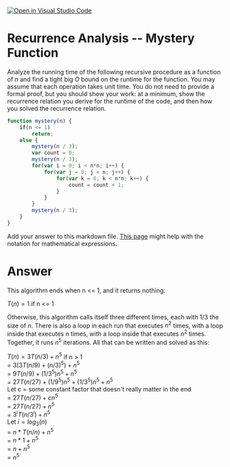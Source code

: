 [![Open in Visual Studio Code](https://classroom.github.com/assets/open-in-vscode-718a45dd9cf7e7f842a935f5ebbe5719a5e09af4491e668f4dbf3b35d5cca122.svg)](https://classroom.github.com/online_ide?assignment_repo_id=11730512&assignment_repo_type=AssignmentRepo)
# Recurrence Analysis -- Mystery Function

Analyze the running time of the following recursive procedure as a function of
$n$ and find a tight big $O$ bound on the runtime for the function. You may
assume that each operation takes unit time. You do not need to provide a formal
proof, but you should show your work: at a minimum, show the recurrence relation
you derive for the runtime of the code, and then how you solved the recurrence
relation.

```javascript
function mystery(n) {
    if(n <= 1)
        return;
    else {
        mystery(n / 3);
        var count = 0;
        mystery(n / 3);
        for(var i = 0; i < n*n; i++) {
            for(var j = 0; j < n; j++) {
                for(var k = 0; k < n*n; k++) {
                    count = count + 1;
                }
            }
        }
        mystery(n / 3);
    }
}
```

Add your answer to this markdown file. [This
page](https://docs.github.com/en/get-started/writing-on-github/working-with-advanced-formatting/writing-mathematical-expressions)
might help with the notation for mathematical expressions.

# Answer

This algorithm ends when n <= 1, and it returns nothing:

$T(n) = 1$ if n <= 1

Otherwise, this algorithm calls itself three different times, each with 1/3 the size of $n$.  There is also a loop in each run that executes $n^2$ times, with a loop inside that executes n times, with a loop inside that executes $n^2$ times.  Together, it runs $n^5$ iterations.  All that can be written and solved as this:

$T(n) = 3T(n / 3) + n^5$ if n > 1  
     = $3(3T(n / 9) + (n/3)^5) + n^5$  
     = $9T(n / 9) + (1/3^5)n^5 + n^5$  
     = $27T(n / 27) + (1/9^5)n^5 + (1/3^5)n^5 + n^5$  
     Let c = some constant factor that doesn't really matter in the end  
     = $27T(n / 27) + cn^5$  
     = $27T(n / 27) + n^5$  
     = $3^iT(n / 3^i) + n^5$  
     Let $i = log_3(n)$  
     = $n * T(n / n) + n^5$  
     = $n * 1 + n^5$  
     = $n + n^5$  
     = $n^5$


